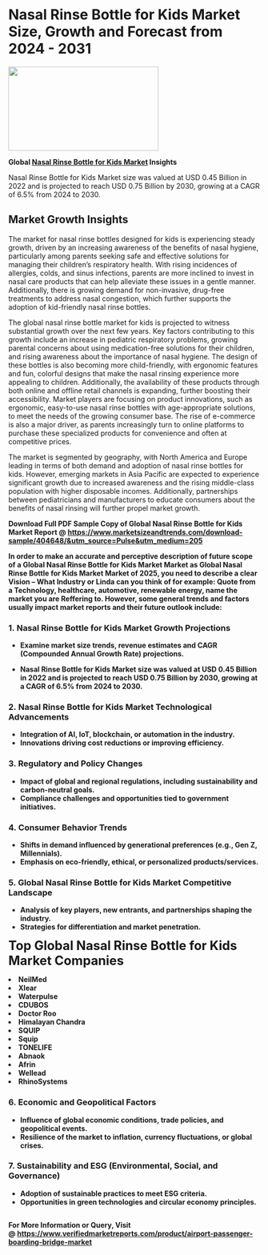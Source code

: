 <H1>Nasal Rinse Bottle for Kids Market Size, Growth and Forecast from 2024 - 2031</H1><img class="aligncenter size-medium wp-image-584254" src="https://thirdeyenews.in/wp-content/uploads/2024/09/Global-Market-Research-300x168.jpeg" alt="" width="300" height="168" /><p><strong>Global&nbsp;<a href="https://www.marketsizeandtrends.com/download-sample/404648/&amp;utm_source=Pulse&amp;utm_medium=205">Nasal Rinse Bottle for Kids Market</a> Insights</strong></p><p>Nasal Rinse Bottle for Kids Market size was valued at USD 0.45 Billion in 2022 and is projected to reach USD 0.75 Billion by 2030, growing at a CAGR of 6.5% from 2024 to 2030.</p><p><h2>Market Growth Insights</h2> <p>The market for nasal rinse bottles designed for kids is experiencing steady growth, driven by an increasing awareness of the benefits of nasal hygiene, particularly among parents seeking safe and effective solutions for managing their children’s respiratory health. With rising incidences of allergies, colds, and sinus infections, parents are more inclined to invest in nasal care products that can help alleviate these issues in a gentle manner. Additionally, there is growing demand for non-invasive, drug-free treatments to address nasal congestion, which further supports the adoption of kid-friendly nasal rinse bottles.</p> <p><strong></strong></p> <p>The global nasal rinse bottle market for kids is projected to witness substantial growth over the next few years. Key factors contributing to this growth include an increase in pediatric respiratory problems, growing parental concerns about using medication-free solutions for their children, and rising awareness about the importance of nasal hygiene. The design of these bottles is also becoming more child-friendly, with ergonomic features and fun, colorful designs that make the nasal rinsing experience more appealing to children. Additionally, the availability of these products through both online and offline retail channels is expanding, further boosting their accessibility. Market players are focusing on product innovations, such as ergonomic, easy-to-use nasal rinse bottles with age-appropriate solutions, to meet the needs of the growing consumer base. The rise of e-commerce is also a major driver, as parents increasingly turn to online platforms to purchase these specialized products for convenience and often at competitive prices.</p> <p>The market is segmented by geography, with North America and Europe leading in terms of both demand and adoption of nasal rinse bottles for kids. However, emerging markets in Asia Pacific are expected to experience significant growth due to increased awareness and the rising middle-class population with higher disposable incomes. Additionally, partnerships between pediatricians and manufacturers to educate consumers about the benefits of nasal rinsing will further propel market growth.</p> <p><strong></p><p><span class=""><strong>Download Full PDF Sample Copy of Global Nasal Rinse Bottle for Kids Market Report</strong> @ <a href="https://www.marketsizeandtrends.com/download-sample/404648/&amp;utm_source=Pulse&amp;utm_medium=205" target="_blank">https://www.marketsizeandtrends.com/download-sample/404648/&amp;utm_source=Pulse&amp;utm_medium=205</a></span></p><p>In order to make an accurate and perceptive description of future scope of a Global&nbsp;Nasal Rinse Bottle for Kids Market Market as Global&nbsp;Nasal Rinse Bottle for Kids Market Market of 2025, you need to describe a clear Vision &ndash; What Industry or Linda can you think of for example: Quote from a Technology, healthcare, automotive, renewable energy, name the market you are Reffering to. However, some general trends and factors usually impact market reports and their future outlook include:</p><h3>1.&nbsp;<strong>Nasal Rinse Bottle for Kids Market Growth Projections</strong></h3><ul><li>Examine market size trends, revenue estimates and CAGR (Compounded Annual Growth Rate) projections.</li><li><p>Nasal Rinse Bottle for Kids Market size was valued at USD 0.45 Billion in 2022 and is projected to reach USD 0.75 Billion by 2030, growing at a CAGR of 6.5% from 2024 to 2030.</p></li></ul><h3>2.&nbsp;<strong>Nasal Rinse Bottle for Kids Market Technological Advancements</strong></h3><ul><li>Integration of AI, IoT, blockchain, or automation in the industry.</li><li>Innovations driving cost reductions or improving efficiency.</li></ul><h3>3.&nbsp;<strong>Regulatory and Policy Changes</strong></h3><ul><li>Impact of global and regional regulations, including sustainability and carbon-neutral goals.</li><li>Compliance challenges and opportunities tied to government initiatives.</li></ul><h3>4.&nbsp;<strong>Consumer Behavior Trends</strong></h3><ul><li>Shifts in demand influenced by generational preferences (e.g., Gen Z, Millennials).</li><li>Emphasis on eco-friendly, ethical, or personalized products/services.</li></ul><h3>5.&nbsp;<strong>Global Nasal Rinse Bottle for Kids Market Competitive Landscape</strong></h3><ul><li>Analysis of key players, new entrants, and partnerships shaping the industry.</li><li>Strategies for differentiation and market penetration.</li></ul><p data-pm-slice="1 1 []"><span style="color: inherit; font-family: inherit; font-size: 25px;">Top Global Nasal Rinse Bottle for Kids Market Companies</span></p><div class="" data-test-id=""><p><li>NeilMed</li><li> Xlear</li><li> Waterpulse</li><li> CDUBOS</li><li> Doctor Roo</li><li> Himalayan Chandra</li><li> SQUIP</li><li> Squip</li><li> TONELIFE</li><li> Abnaok</li><li> Afrin</li><li> Wellead</li><li> RhinoSystems</li></p></div><h3>6.&nbsp;<strong>Economic and Geopolitical Factors</strong></h3><ul><li>Influence of global economic conditions, trade policies, and geopolitical events.</li><li>Resilience of the market to inflation, currency fluctuations, or global crises.</li></ul><h3>7.&nbsp;<strong>Sustainability and ESG (Environmental, Social, and Governance)</strong></h3><ul><li>Adoption of sustainable practices to meet ESG criteria.</li><li>Opportunities in green technologies and circular economy principles.</li></ul><h2><strong style="font-size: 14px;">For More Information or Query, Visit @&nbsp;</strong><a style="background-color: #ffffff; font-size: 14px;" href="https://www.marketsizeandtrends.com/report/nasal-rinse-bottle-for-kids-market/" target="_blank">https://www.verifiedmarketreports.com/product/airport-passenger-boarding-bridge-market</a></h2>

